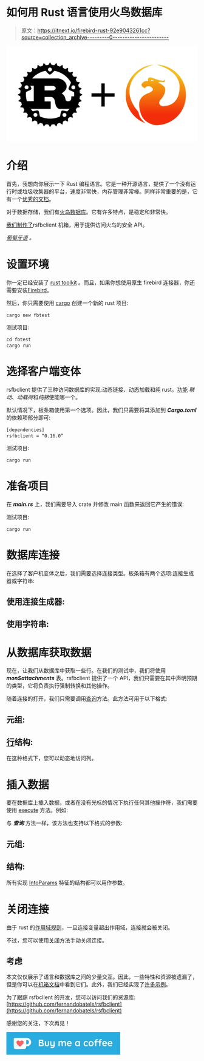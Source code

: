# 如何用 Rust 语言使用火鸟数据库

> 原文：<https://itnext.io/firebird-rust-92e9043261cc?source=collection_archive---------0----------------------->

![](img/736077a7b459e6971d90ae8afa3b709a.png)

# 介绍

首先，我想向你展示一下 Rust 编程语言。它是一种开源语言，提供了一个没有运行时或垃圾收集器的平台，速度非常快，内存管理非常棒。同样非常重要的是，它有一个[优秀的文档](https://doc.rust-lang.org/book/)。

对于数据存储，我们有[火鸟数据库](https://firebirdsql.org)。它有许多特点，是稳定和非常快。

[我们制作了](https://github.com/fernandobatels/rsfbclient/graphs/contributors)rsfbclient 机箱，用于提供访问火鸟的安全 API。

[*葡萄牙语*](https://medium.com/@luisfbatels/como-utilizar-o-banco-de-dados-firebird-com-a-linguagem-rust-812630dc0058) *。*

# 设置环境

你一定已经安装了 [rust toolkit](https://rustup.rs/) 。而且，如果你想使用原生 firebird 连接器，你还需要安装[Firebird](https://firebirdsql.org/en/firebird-3-0-7/)。

然后，你只需要使用 [cargo](https://doc.rust-lang.org/cargo/) 创建一个新的 rust 项目:

```
cargo new fbtest
```

测试项目:

```
cd fbtest
cargo run
```

# 选择客户端变体

rsfbclient 提供了三种访问数据库的实现:动态链接、动态加载和纯 rust。[功能](https://doc.rust-lang.org/cargo/reference/features.html) *联动*、*动载荷*和*纯锈*使能哪一个。

默认情况下，板条箱使用第一个选项。因此，我们只需要将其添加到 ***Cargo.toml*** 的依赖项部分即可:

```
[dependencies]
rsfbclient = “0.16.0”
```

测试项目:

```
cargo run
```

# 准备项目

在 ***main.rs*** 上，我们需要导入 crate 并修改 main 函数来返回它产生的错误:

测试项目:

```
cargo run
```

# 数据库连接

在选择了客户机变体之后，我们需要选择连接类型。板条箱有两个选项:连接生成器或字符串:

## 使用连接生成器:

## 使用字符串:

# 从数据库获取数据

现在，让我们从数据库中获取一些行。在我们的测试中，我们将使用 ***mon$attachments*** 表。rsfbclient 提供了一个 API，我们只需要在其中声明预期的类型，它将负责执行强制转换和其他操作。

随着连接的打开，我们只需要调用[查询](https://docs.rs/rsfbclient/0.16.0/rsfbclient/prelude/trait.Queryable.html#method.query)方法。此方法可用于以下格式:

## 元组:

## [行](https://docs.rs/rsfbclient/0.16.0/rsfbclient/struct.Row.html)结构:

在这种格式下，您可以动态地访问列。

# 插入数据

要在数据库上插入数据，或者在没有光标的情况下执行任何其他操作符，我们需要使用 [execute](https://docs.rs/rsfbclient/0.16.0/rsfbclient/trait.Execute.html) 方法。例如:

与 ***查询*** 方法一样，该方法也支持以下格式的参数:

## 元组:

## 结构:

所有实现 [IntoParams](https://docs.rs/rsfbclient/0.16.0/rsfbclient/trait.IntoParams.html) 特征的结构都可以用作参数。

# 关闭连接

由于 rust 的[作用域规则](https://doc.rust-lang.org/rust-by-example/scope.html)，一旦连接变量超出作用域，连接就会被关闭。

不过，您可以使用[关闭](https://docs.rs/rsfbclient/0.16.0/rsfbclient/struct.Connection.html#method.close)方法手动关闭连接。

## 考虑

本文仅仅展示了语言和数据库之间的少量交互。因此，一些特性和资源被遗漏了，但是你可以在[机箱文档](https://docs.rs/rsfbclient/0.16.0)中看到它们。此外，我们已经实现了[许多示例](https://github.com/fernandobatels/rsfbclient/tree/master/examples)。

为了跟踪 rsfbclient 的开发，您可以访问我们的资源库:[https://github.com/fernandobatels/rsfbclient](https://github.com/fernandobatels/rsfbclient)

感谢您的关注，下次再见！

[![](img/d9b1c672bb1cb70e8343c6c35d2a6084.png)](https://ko-fi.com/L3L843YUI)